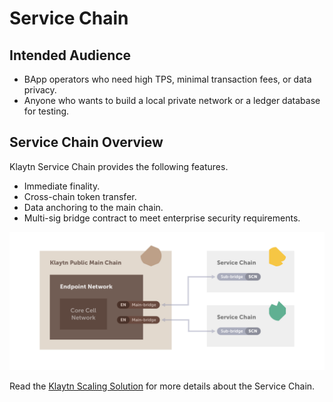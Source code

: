 # Service Chain

## Intended Audience <a id="intended-audience"></a>

* BApp operators who need high TPS, minimal transaction fees, or data privacy.  
* Anyone who wants to build a local private network or a ledger database for testing.

## Service Chain Overview <a id="service-chain-overview"></a>

Klaytn Service Chain provides the following features.

* Immediate finality. 
* Cross-chain token transfer.
* Data anchoring to the main chain.
* Multi-sig bridge contract to meet enterprise security requirements.

![](../../.gitbook/assets/sc_connection%20%281%29.png)

Read the [Klaytn Scaling Solution](../../klaytn/scaling-solutions.md) for more details about the Service Chain.

